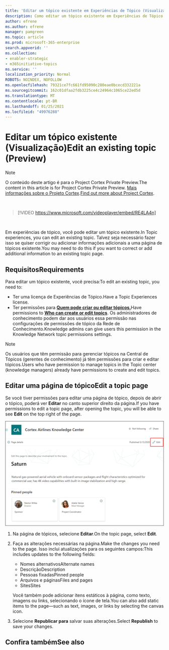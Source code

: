 ```yaml
---
title: 'Editar um tópico existente em Experiências de Tópico (Visualização) '
description: Como editar um tópico existente em Experiências de Tópico.
author: efrene
ms.author: efrene
manager: pamgreen
ms.topic: article
ms.prod: microsoft-365-enterprise
search.appverid: ''
ms.collection:
- enabler-strategic
- m365initiative-topics
ms.service: ''
localization_priority: Normal
ROBOTS: NOINDEX, NOFOLLOW
ms.openlocfilehash: 79321ce7fc661fd95090c280eae0bcecd332221a
ms.sourcegitcommit: 162c01dfaa2fdb3225ce4c24964c1065ce22ed5d
ms.translationtype: MT
ms.contentlocale: pt-BR
ms.lasthandoff: 01/25/2021
ms.locfileid: "49976288"
---
```

# <a name="edit-an-existing-topic-preview"></a><span data-ttu-id="d97f4-103">Editar um tópico existente (Visualização)</span><span class="sxs-lookup"><span data-stu-id="d97f4-103">Edit an existing topic (Preview)</span></span>

> [!Note] 
> <span data-ttu-id="d97f4-104">O conteúdo deste artigo é para o Project Cortex Private Preview.</span><span class="sxs-lookup"><span data-stu-id="d97f4-104">The content in this article is for Project Cortex Private Preview.</span></span> <span data-ttu-id="d97f4-105">[Mais informações sobre o Projeto Cortex](https://aka.ms/projectcortex).</span><span class="sxs-lookup"><span data-stu-id="d97f4-105">[Find out more about Project Cortex](https://aka.ms/projectcortex).</span></span>

</br>

> [!VIDEO https://www.microsoft.com/videoplayer/embed/RE4LA4n]  

</br>

<span data-ttu-id="d97f4-106">Em experiências de tópico, você pode editar um tópico existente.</span><span class="sxs-lookup"><span data-stu-id="d97f4-106">In Topic experiences, you can edit an existing topic.</span></span> <span data-ttu-id="d97f4-107">Talvez seja necessário fazer isso se quiser corrigir ou adicionar informações adicionais a uma página de tópicos existente.</span><span class="sxs-lookup"><span data-stu-id="d97f4-107">You may need to do this if you want to correct or add additional information to an existing topic page.</span></span> 

## <a name="requirements"></a><span data-ttu-id="d97f4-108">Requisitos</span><span class="sxs-lookup"><span data-stu-id="d97f4-108">Requirements</span></span>

<span data-ttu-id="d97f4-109">Para editar um tópico existente, você precisa:</span><span class="sxs-lookup"><span data-stu-id="d97f4-109">To edit an existing topic, you need to:</span></span>
- <span data-ttu-id="d97f4-110">Ter uma licença de Experiências de Tópico.</span><span class="sxs-lookup"><span data-stu-id="d97f4-110">Have a Topic Experiences license.</span></span>
- <span data-ttu-id="d97f4-111">Ter permissões para [**Quem pode criar ou editar tópicos.**](https://docs.microsoft.com/microsoft-365/knowledge/topic-experiences-user-permissions)</span><span class="sxs-lookup"><span data-stu-id="d97f4-111">Have permissions to [**Who can create or edit topics**](https://docs.microsoft.com/microsoft-365/knowledge/topic-experiences-user-permissions).</span></span> <span data-ttu-id="d97f4-112">Os administradores de conhecimento podem dar aos usuários essa permissão nas configurações de permissões de tópico da Rede de Conhecimento.</span><span class="sxs-lookup"><span data-stu-id="d97f4-112">Knowledge admins can give users this permission in the Knowledge Network topic permissions settings.</span></span> 

> [!Note] 
> <span data-ttu-id="d97f4-113">Os usuários que têm permissão para gerenciar tópicos na Central de Tópicos (gerentes de conhecimento) já têm permissões para criar e editar tópicos.</span><span class="sxs-lookup"><span data-stu-id="d97f4-113">Users who have permission to manage topics in the Topic center (knowledge managers) already have permissions to create and edit topics.</span></span>

## <a name="edit-a-topic-page"></a><span data-ttu-id="d97f4-114">Editar uma página de tópico</span><span class="sxs-lookup"><span data-stu-id="d97f4-114">Edit a topic page</span></span>

<span data-ttu-id="d97f4-115">Se você tiver permissões para editar uma página de tópico, depois de abrir o tópico, poderá ver **Editar** no canto superior direito da página.</span><span class="sxs-lookup"><span data-stu-id="d97f4-115">If you have permissions to edit a topic page, after opening the topic, you will be able to see **Edit** on the top right of the page.</span></span>

   ![Controle de edição](../media/knowledge-management/topic-page-edit.png) </br> 

1. <span data-ttu-id="d97f4-117">Na página de tópicos, selecione **Editar**.</span><span class="sxs-lookup"><span data-stu-id="d97f4-117">On the topic page, select **Edit**.</span></span>

2. <span data-ttu-id="d97f4-118">Faça as alterações necessárias na página.</span><span class="sxs-lookup"><span data-stu-id="d97f4-118">Make the changes you need to the page.</span></span> <span data-ttu-id="d97f4-119">Isso inclui atualizações para os seguintes campos:</span><span class="sxs-lookup"><span data-stu-id="d97f4-119">This includes updates to the following fields:</span></span>

    -  <span data-ttu-id="d97f4-120">Nomes alternativos</span><span class="sxs-lookup"><span data-stu-id="d97f4-120">Alternate names</span></span>
    -  <span data-ttu-id="d97f4-121">Descrição</span><span class="sxs-lookup"><span data-stu-id="d97f4-121">Description</span></span>
    -  <span data-ttu-id="d97f4-122">Pessoas fixadas</span><span class="sxs-lookup"><span data-stu-id="d97f4-122">Pinned people</span></span>
    -  <span data-ttu-id="d97f4-123">Arquivos e páginas</span><span class="sxs-lookup"><span data-stu-id="d97f4-123">Files and pages</span></span>
    -  <span data-ttu-id="d97f4-124">Sites</span><span class="sxs-lookup"><span data-stu-id="d97f4-124">Sites</span></span>

    <span data-ttu-id="d97f4-125">Você também pode adicionar itens estáticos à página, como texto, imagens ou links, selecionando o ícone de tela.</span><span class="sxs-lookup"><span data-stu-id="d97f4-125">You can also add static items to the page—such as text, images, or links by selecting the canvas icon.</span></span>

3. <span data-ttu-id="d97f4-126">Selecione **Republicar para** salvar suas alterações.</span><span class="sxs-lookup"><span data-stu-id="d97f4-126">Select **Republish** to save your changes.</span></span>


## <a name="see-also"></a><span data-ttu-id="d97f4-127">Confira também</span><span class="sxs-lookup"><span data-stu-id="d97f4-127">See also</span></span>



  






